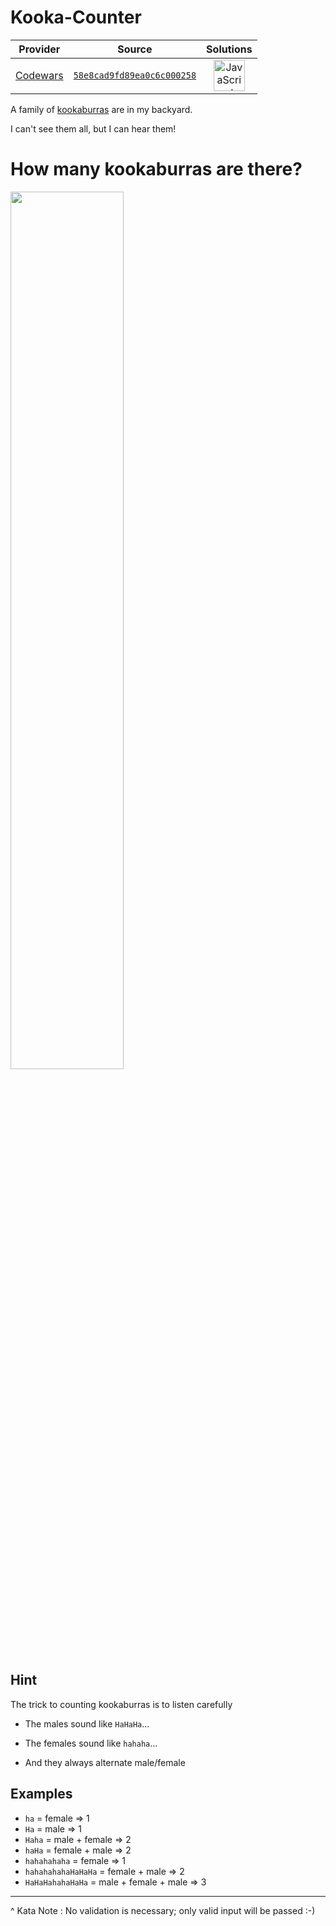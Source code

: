 [_metadata_:generated]: - "true"

# Kooka-Counter

<!-- INFO TABLE BEGIN -->

| Provider                                        | Source                                                                               | Solutions                                                                                                                                                    |
| :---------------------------------------------: | :----------------------------------------------------------------------------------: | :----------------------------------------------------------------------------------------------------------------------------------------------------------: |
| [Codewars](../../../docs/providers/Codewars.md) | [`58e8cad9fd89ea0c6c000258`](https://www.codewars.com/kata/58e8cad9fd89ea0c6c000258) | [<img src="https://res.cloudinary.com/rascaltwo/image/upload/v1631924076/javascript_ehszr7.svg" alt="JavaScript" title="JavaScript" width="50" />](solve.js) |

<!-- INFO TABLE END -->

A family of <a href="https://en.wikipedia.org/wiki/Laughing_kookaburra">kookaburras</a> are in my backyard.

I can't see them all, but I can hear them!

# How many kookaburras are there?

<img src="https://i.imgur.com/JyeBAJH.png" style='width:60%'/>


## Hint 

The trick to counting kookaburras is to listen carefully

* The males sound like ```HaHaHa```...

* The females sound like ```hahaha```...

* And they always alternate male/female

## Examples

* `ha` = female => 1
* `Ha` = male => 1
* `Haha` = male + female => 2
* `haHa` = female + male => 2
* `hahahahaha` = female => 1
* `hahahahahaHaHaHa` = female + male => 2
* `HaHaHahahaHaHa` = male + female + male => 3
  
<hr>

^ Kata Note : No validation is necessary; only valid input will be passed :-)

